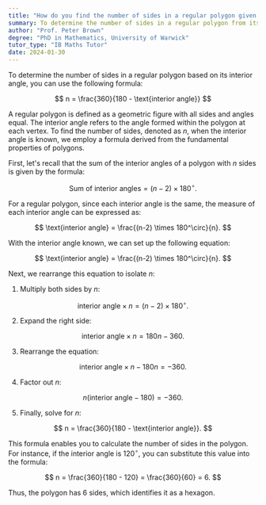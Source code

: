 ```yaml
---
title: "How do you find the number of sides in a regular polygon given its interior angle?"
summary: To determine the number of sides in a regular polygon from its interior angle, apply the formula; $ n = \frac{360}{180 - \text{interior angle}} $.
author: "Prof. Peter Brown"
degree: "PhD in Mathematics, University of Warwick"
tutor_type: "IB Maths Tutor"
date: 2024-01-30
---
```


To determine the number of sides in a regular polygon based on its interior angle, you can use the following formula:

$$ n = \frac{360}{180 - \text{interior angle}} $$

A regular polygon is defined as a geometric figure with all sides and angles equal. The interior angle refers to the angle formed within the polygon at each vertex. To find the number of sides, denoted as $n$, when the interior angle is known, we employ a formula derived from the fundamental properties of polygons.

First, let's recall that the sum of the interior angles of a polygon with $n$ sides is given by the formula:

$$ \text{Sum of interior angles} = (n-2) \times 180^\circ. $$

For a regular polygon, since each interior angle is the same, the measure of each interior angle can be expressed as:

$$ \text{interior angle} = \frac{(n-2) \times 180^\circ}{n}. $$

With the interior angle known, we can set up the following equation:

$$ \text{interior angle} = \frac{(n-2) \times 180^\circ}{n}. $$

Next, we rearrange this equation to isolate $n$:

1. Multiply both sides by $n$:

$$ \text{interior angle} \times n = (n-2) \times 180^\circ. $$

2. Expand the right side:

$$ \text{interior angle} \times n = 180n - 360. $$

3. Rearrange the equation:

$$ \text{interior angle} \times n - 180n = -360. $$

4. Factor out $n$:

$$ n(\text{interior angle} - 180) = -360. $$

5. Finally, solve for $n$:

$$ n = \frac{360}{180 - \text{interior angle}}. $$

This formula enables you to calculate the number of sides in the polygon. For instance, if the interior angle is $120^\circ$, you can substitute this value into the formula:

$$ n = \frac{360}{180 - 120} = \frac{360}{60} = 6. $$

Thus, the polygon has $6$ sides, which identifies it as a hexagon.
    
